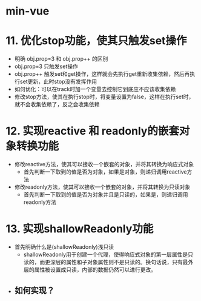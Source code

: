 # min-vue

# 11. 优化stop功能，使其只触发set操作
- 明确 obj.prop=3 和 obj.prop++ 的区别
- obj.prop=3 只触发set操作
- obj.prop++ 触发set和get操作，这样就会先执行get重新收集依赖，然后再执行set更新，此时stop没有发挥作用
- 如何优化：可以在track时加一个变量去控制它到底应不应该收集依赖
- 修改stop方法，使其在执行stop时，将变量设置为false，这样在执行set时，就不会收集依赖了，反之会收集依赖

# 12. 实现reactive 和 readonly的嵌套对象转换功能
- 修改reactive方法，使其可以接收一个嵌套的对象，并将其转换为响应式对象
  - 首先判断一下取到的值是否为对象，如果是对象，则递归调用reactive方法
- 修改readonly方法，使其可以接收一个嵌套的对象，并将其转换为只读对象
  - 首先判断一下取到的值是否为对象并且是只读的，如果是，则递归调用readonly方法

# 13. 实现shallowReadonly功能
- 首先明确什么是(shallowReadonly)浅只读
  - shallowReadonly用于创建一个代理，使得响应式对象的第一层属性是只读的，而更深层的属性和子对象属性则不是只读的。换句话说，只有最外层的属性被设置成只读，内部的数据仍然可以进行更改。
- 如何实现？
  - 
